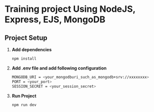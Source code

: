 # Training project Using NodeJS, Express, EJS, MongoDB

## Project Setup
1. **Add dependencies**
   ```sh
   npm install
2. **Add .env file and add following configuration**
   ```sh
   MONGODB_URI = <your_mongodburi_such_as_mongodb+srv://xxxxxxxx>
   PORT = <your_port>
   SESSION_SECRET = <your_session_secret>
3. **Run Project**
   ```sh
   npm run dev
